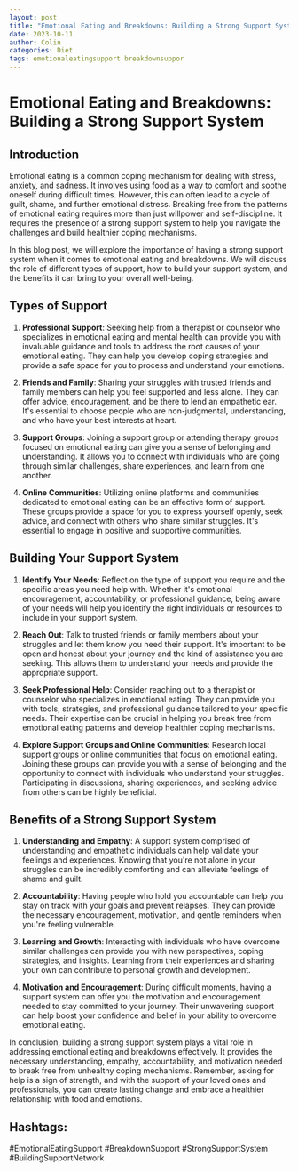 ```yaml
---
layout: post
title: "Emotional Eating and Breakdowns: Building a Strong Support System"
date: 2023-10-11
author: Colin
categories: Diet
tags: emotionaleatingsupport breakdownsuppor
---
```


# Emotional Eating and Breakdowns: Building a Strong Support System

## Introduction

Emotional eating is a common coping mechanism for dealing with stress, anxiety, and sadness. It involves using food as a way to comfort and soothe oneself during difficult times. However, this can often lead to a cycle of guilt, shame, and further emotional distress. Breaking free from the patterns of emotional eating requires more than just willpower and self-discipline. It requires the presence of a strong support system to help you navigate the challenges and build healthier coping mechanisms.

In this blog post, we will explore the importance of having a strong support system when it comes to emotional eating and breakdowns. We will discuss the role of different types of support, how to build your support system, and the benefits it can bring to your overall well-being.

## Types of Support

1. **Professional Support**: Seeking help from a therapist or counselor who specializes in emotional eating and mental health can provide you with invaluable guidance and tools to address the root causes of your emotional eating. They can help you develop coping strategies and provide a safe space for you to process and understand your emotions.

2. **Friends and Family**: Sharing your struggles with trusted friends and family members can help you feel supported and less alone. They can offer advice, encouragement, and be there to lend an empathetic ear. It's essential to choose people who are non-judgmental, understanding, and who have your best interests at heart.

3. **Support Groups**: Joining a support group or attending therapy groups focused on emotional eating can give you a sense of belonging and understanding. It allows you to connect with individuals who are going through similar challenges, share experiences, and learn from one another.

4. **Online Communities**: Utilizing online platforms and communities dedicated to emotional eating can be an effective form of support. These groups provide a space for you to express yourself openly, seek advice, and connect with others who share similar struggles. It's essential to engage in positive and supportive communities.

## Building Your Support System

1. **Identify Your Needs**: Reflect on the type of support you require and the specific areas you need help with. Whether it's emotional encouragement, accountability, or professional guidance, being aware of your needs will help you identify the right individuals or resources to include in your support system.

2. **Reach Out**: Talk to trusted friends or family members about your struggles and let them know you need their support. It's important to be open and honest about your journey and the kind of assistance you are seeking. This allows them to understand your needs and provide the appropriate support.

3. **Seek Professional Help**: Consider reaching out to a therapist or counselor who specializes in emotional eating. They can provide you with tools, strategies, and professional guidance tailored to your specific needs. Their expertise can be crucial in helping you break free from emotional eating patterns and develop healthier coping mechanisms.

4. **Explore Support Groups and Online Communities**: Research local support groups or online communities that focus on emotional eating. Joining these groups can provide you with a sense of belonging and the opportunity to connect with individuals who understand your struggles. Participating in discussions, sharing experiences, and seeking advice from others can be highly beneficial.

## Benefits of a Strong Support System

1. **Understanding and Empathy**: A support system comprised of understanding and empathetic individuals can help validate your feelings and experiences. Knowing that you're not alone in your struggles can be incredibly comforting and can alleviate feelings of shame and guilt.

2. **Accountability**: Having people who hold you accountable can help you stay on track with your goals and prevent relapses. They can provide the necessary encouragement, motivation, and gentle reminders when you're feeling vulnerable.

3. **Learning and Growth**: Interacting with individuals who have overcome similar challenges can provide you with new perspectives, coping strategies, and insights. Learning from their experiences and sharing your own can contribute to personal growth and development.

4. **Motivation and Encouragement**: During difficult moments, having a support system can offer you the motivation and encouragement needed to stay committed to your journey. Their unwavering support can help boost your confidence and belief in your ability to overcome emotional eating.

In conclusion, building a strong support system plays a vital role in addressing emotional eating and breakdowns effectively. It provides the necessary understanding, empathy, accountability, and motivation needed to break free from unhealthy coping mechanisms. Remember, asking for help is a sign of strength, and with the support of your loved ones and professionals, you can create lasting change and embrace a healthier relationship with food and emotions.

## Hashtags: 
#EmotionalEatingSupport #BreakdownSupport #StrongSupportSystem #BuildingSupportNetwork